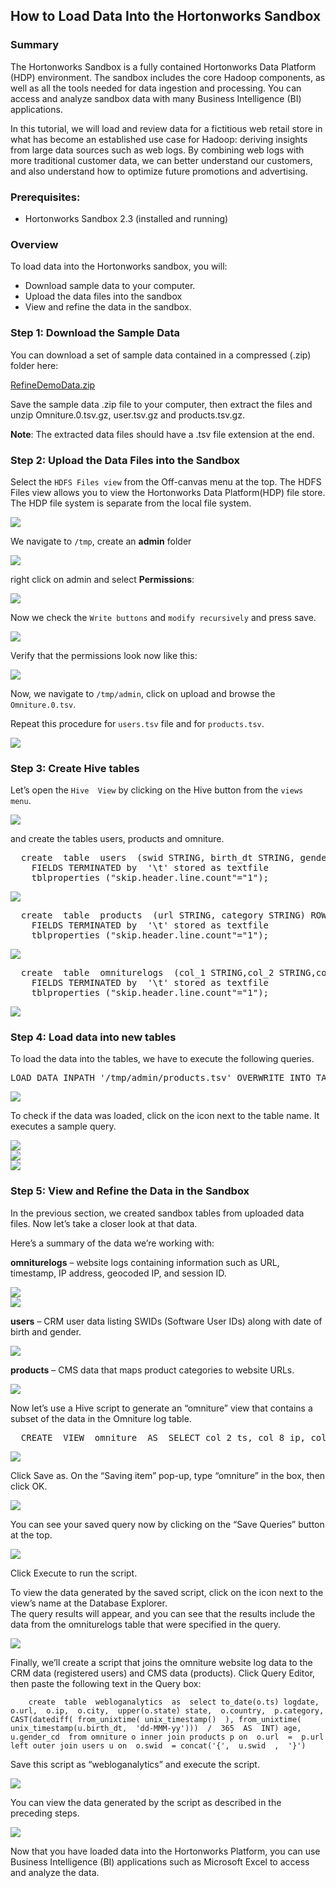 ## How to Load Data Into the Hortonworks Sandbox

### [](#summary)Summary

The Hortonworks Sandbox is a fully contained Hortonworks Data Platform (HDP) environment. The sandbox includes the core Hadoop components, as well as all the tools needed for data ingestion and processing. You can access and analyze sandbox data with many Business Intelligence (BI) applications.

In this tutorial, we will load and review data for a fictitious web retail store in what has become an established use case for Hadoop: deriving insights from large data sources such as web logs. By combining web logs with more traditional customer data, we can better understand our customers, and also understand how to optimize future promotions and advertising.

### [](#prerequisites)Prerequisites:

*   Hortonworks Sandbox 2.3 (installed and running)

### [](#overview)Overview

To load data into the Hortonworks sandbox, you will:

*   Download sample data to your computer.
*   Upload the data files into the sandbox
*   View and refine the data in the sandbox.

### [](#step-1-download-the-sample-data)Step 1: Download the Sample Data

You can download a set of sample data contained in a compressed (.zip) folder here:

[RefineDemoData.zip](https://s3.amazonaws.com/hw-sandbox/tutorial8/RefineDemoData.zip)

Save the sample data .zip file to your computer, then extract the files and unzip Omniture.0.tsv.gz, user.tsv.gz and products.tsv.gz.

**Note**: The extracted data files should have a .tsv file extension at the end.

### [](#step-2-upload-the-data-files-into-the-sandbox)Step 2: Upload the Data Files into the Sandbox

Select the `HDFS Files view` from the Off-canvas menu at the top. The HDFS Files view allows you to view the Hortonworks Data Platform(HDP) file store. The HDP file system is separate from the local file system.

![](https://www.dropbox.com/s/4xaqckakzkfuc1n/68747470733a2f2f37777772e676f6f676c6564726976652e636f6d2f686f73742f30427a686c4f79776e4f707138616d30314d6d52695a444a714e6b453f7261773d74727565.png?dl=1)

We navigate to `/tmp`, create an **admin** folder

![](https://www.dropbox.com/s/cro2p9etyqkq5gv/68747470733a2f42f7777772e676f6f676c6564726976652e636f6d2f686f73742f30427a686c4f79776e4f7071386155744456453554576a497a516d633f7261773d74727565.png?dl=1)

right click on admin and select **Permissions**:

![](https://www.dropbox.com/s/gu5mk3wfb5zrlm7/68747470733a2f2f7777772e676f6f676c6564726976652e636f6d2f686f73742f30427a686c4f79776e4f7071385331464f5133567a526a52716558633f7261773d74727565.png?dl=1)

Now we check the `Write buttons` and `modify recursively` and press save.

![](https://www.dropbox.com/s/p69c3ldd8h2ni3u/68747470733a22f22f7777772e676f6f676c6564726976652e636f6d2f686f73742f30427a686c4f79776e4f7071384d33557a4e693171636e426a516d633f7261773d74727565.png?dl=1)

Verify that the permissions look now like this:

![](https://www.dropbox.com/s/ujp0cuhmaw01fq8/68747470733a2f2f7777772e676f6f676c6564726976652e636f6d2f686f73742f30427a686c4f79776e4f70713854475a716345395252316876596d633f7261773d74727565.png?dl=1)

Now, we navigate to `/tmp/admin`, click on upload and browse the `Omniture.0.tsv`.

Repeat this procedure for `users.tsv` file and for `products.tsv`.

![](https://www.dropbox.com/s/wxg65de3y28tuqc/68747470733a22f2f7777772e676f6f676c6564726976652e636f6d2f686f73742f30427a686c4f79776e4f7071384e3342784f5655744f46707a576d383f7261773d74727565.png?dl=1)

### [](#step-3-create-hive-tables)Step 3: Create Hive tables

Let’s open the `Hive  View` by clicking on the Hive button from the `views menu`.

![](https://www.dropbox.com/s/820du6lysueltzp/687474707133a2f2f7777772e676f6f676c6564726976652e636f6d2f686f73742f30427a686c4f79776e4f707138566c68794c575934576e6c574e324d3f7261773d74727565.png?dl=1)

and create the tables users, products and omniture.

<div class="highlight highlight-source-sql">

<pre class=" prettyprinted">  create  table  users  (swid STRING, birth_dt STRING, gender_cd CHAR(1)) ROW FORMAT DELIMITED
    FIELDS TERMINATED by  '\t' stored as textfile 
    tblproperties ("skip.header.line.count"="1");</pre>

</div>

![](https://www.dropbox.com/s/nrf2da6b4as0bh2/68747470733a2f12f7777772e676f6f676c6564726976652e636f6d2f686f73742f30427a686c4f79776e4f707138544752564c585574646c64596256553f7261773d74727565.png?dl=1)

<div class="highlight highlight-source-sql">

<pre class=" prettyprinted">  create  table  products  (url STRING, category STRING) ROW FORMAT DELIMITED
    FIELDS TERMINATED by  '\t' stored as textfile 
    tblproperties ("skip.header.line.count"="1");</pre>

</div>

![](https://www.dropbox.com/s/hj3qizhvhp87k4a/68747470733a2f23f7777772e676f6f676c6564726976652e636f6d2f686f73742f30427a686c4f79776e4f7071385a327459596b5a4463546b315a44413f7261773d74727565.png?dl=1)

<div class="highlight highlight-source-sql">

<pre class=" prettyprinted">  create  table  omniturelogs  (col_1 STRING,col_2 STRING,col_3 STRING,col_4 STRING,col_5 STRING,col_6 STRING,col_7 STRING,col_8 STRING,col_9 STRING,col_10 STRING,col_11 STRING,col_12 STRING,col_13 STRING,col_14 STRING,col_15 STRING,col_16 STRING,col_17 STRING,col_18 STRING,col_19 STRING,col_20 STRING,col_21 STRING,col_22 STRING,col_23 STRING,col_24 STRING,col_25 STRING,col_26 STRING,col_27 STRING,col_28 STRING,col_29 STRING,col_30 STRING,col_31 STRING,col_32 STRING,col_33 STRING,col_34 STRING,col_35 STRING,col_36 STRING,col_37 STRING,col_38 STRING,col_39 STRING,col_40 STRING,col_41 STRING,col_42 STRING,col_43 STRING,col_44 STRING,col_45 STRING,col_46 STRING,col_47 STRING,col_48 STRING,col_49 STRING,col_50 STRING,col_51 STRING,col_52 STRING,col_53 STRING) ROW FORMAT DELIMITED
    FIELDS TERMINATED by  '\t' stored as textfile 
    tblproperties ("skip.header.line.count"="1");</pre>

</div>

![](https://www.dropbox.com/s/a40ddorbwf1yk5s/68747470733a2f2f7777772e676f6f676c6564726976652e636f6d2f686f73742f30427a686c4f79776e4f7071384c545a445548563262305a585546553f7261773d74727565.png?dl=1)

### [](#step-4-load-data-into-new-tables)Step 4: Load data into new tables

To load the data into the tables, we have to execute the following queries.

<div class="highlight highlight-source-sql">

<pre class=" prettyprinted">LOAD DATA INPATH '/tmp/admin/products.tsv' OVERWRITE INTO TABLE products; LOAD DATA INPATH '/tmp/admin/users.tsv' OVERWRITE INTO TABLE users; LOAD DATA INPATH '/tmp/admin/Omniture.0.tsv' OVERWRITE INTO TABLE omniturelogs;</pre>

</div>

![](https://www.dropbox.com/s/ux3oifq21d2kg4q/687474707333a2f2f7777772e676f6f676c6564726976652e636f6d2f686f73742f30427a686c4f79776e4f7071384f47395453324a57525864555245553f7261773d74727565.png?dl=1)

To check if the data was loaded, click on the icon next to the table name. It executes a sample query.

![](https://www.dropbox.com/s/4hykd0nwzye4l0d/68747470733a2f21f7777772e676f6f676c6564726976652e636f6d2f686f73742f30427a686c4f79776e4f7071384d454630556a4a3056454a734f45553f7261773d74727565.png?dl=1)  
![](https://www.dropbox.com/s/hl4g5zlwvs855un/68747470733a2f12f7777772e676f6f676c6564726976652e636f6d2f686f73742f30427a686c4f79776e4f707138565656745a7a4a52524442686330303f7261773d74727565.png?dl=1)  
![](https://www.dropbox.com/s/8314xyhj3cf1bzk/68747470733a2f2f7777772e676f6f676c6564726976652e636f6d2f686f73742f30427a686c4f79776e4f70713853474a6d65455533625745304d54673f7261773d74727565.png?dl=1)

### [](#step-5-view-and-refine-the-data-in-the-sandbox)Step 5: View and Refine the Data in the Sandbox

In the previous section, we created sandbox tables from uploaded data files. Now let’s take a closer look at that data.

Here’s a summary of the data we’re working with:

**omniturelogs** – website logs containing information such as URL, timestamp, IP address, geocoded IP, and session ID.

![](https://www.dropbox.com/s/75wocbv1rorvppi/687474707133a2f2f7777772e676f6f676c6564726976652e636f6d2f686f73742f30427a686c4f79776e4f707138516e70445a4846365332395454584d3f7261773d74727565.png?dl=1)  
![](https://www.dropbox.com/s/gac7mw5z8b0hgz7/68747470733a2f2f7777772e676f6f676c6564726976652e636f6d2f686f73742f30427a686c4f79776e4f7071386158707a5430787161475a6d5647383f7261773d74727565.png?dl=1)

**users** – CRM user data listing SWIDs (Software User IDs) along with date of birth and gender.

![](https://www.dropbox.com/s/wuzsjuaqjgvxslx/68747470733a2f2f7777772e676f6f676c6564726976652e636f6d2f686f73742f30427a686c4f79776e4f70713854576b784d46677757576c465344513f7261773d74727565.png?dl=1)

**products** – CMS data that maps product categories to website URLs.

![](https://www.dropbox.com/s/a40ddorbwf1yk5s/68747470733a2f2f7777772e676f6f676c6564726976652e636f6d2f686f73742f30427a686c4f79776e4f7071384c545a445548563262305a585546553f7261773d74727565.png?dl=1)

Now let’s use a Hive script to generate an “omniture” view that contains a subset of the data in the Omniture log table.

<div class="highlight highlight-source-sql">

<pre class=" prettyprinted">  CREATE  VIEW  omniture  AS  SELECT col_2 ts, col_8 ip, col_13 url, col_14 swid, col_50 city, col_51 country, col_53 state FROM omniturelogs </pre>

</div>

![](https://www.dropbox.com/s/0pli3bqqwuylwz8/68747470733a2f2f7777772e676f6f676c6564726976652e636f6d2f686f73742f30427a686c4f79776e4f7071384e55467a556d744253586c5a6147383f7261773d74727565.png?dl=1)

Click Save as. On the “Saving item” pop-up, type “omniture” in the box, then click OK.

![](https://www.dropbox.com/s/e94blglguj2dvzy/68747470733a2f2f7777772e676f6f676c6564726976652e636f6d2f686f73742f30427a686c4f79776e4f707138546c52745557684d5130686c5645453f7261773d74727565.png?dl=1)

You can see your saved query now by clicking on the “Save Queries” button at the top.

![](https://www.dropbox.com/s/19tvel3rcv9dye8/68747470733a2f2f7777772e676f6f676c6564726976652e636f6d2f686f73742f30427a686c4f79776e4f707138556c59305758426b623164526157633f7261773d74727565.png?dl=1)

Click Execute to run the script.

To view the data generated by the saved script, click on the icon next to the view’s name at the Database Explorer.  
The query results will appear, and you can see that the results include the data from the omniturelogs table that were specified in the query.

![](https://www.dropbox.com/s/e4y1l7gx3mu3faw/68747470733a2f2f7777772e676f6f676c6564726976652e636f6d2f686f73742f30427a686c4f79776e4f7071385a4574665a305a47556b6c524d30553f7261773d74727565.png?dl=1)

Finally, we’ll create a script that joins the omniture website log data to the CRM data (registered users) and CMS data (products). Click Query Editor, then paste the following text in the Query box:


        create  table  webloganalytics  as  select to_date(o.ts) logdate,  o.url,  o.ip,  o.city,  upper(o.state) state,  o.country,  p.category, CAST(datediff( from_unixtime( unix_timestamp()  ), from_unixtime( unix_timestamp(u.birth_dt,  'dd-MMM-yy')))  /  365  AS  INT) age,  u.gender_cd  from omniture o inner join products p on  o.url  =  p.url  left outer join users u on  o.swid  = concat('{',  u.swid  ,  '}')


Save this script as “webloganalytics” and execute the script.

![](https://www.dropbox.com/s/es8g9uc9hr80k15/68747470733a2f2f7777772e676f6f676c6564726976652e636f6d2f686f73742f30427a686c4f79776e4f707138526c6877583246664d3367774e55453f7261773d74727565.png?dl=1)

You can view the data generated by the script as described in the preceding steps.

![](https://www.dropbox.com/s/57mpvcszsf4lxf2/68747470733a2f2f7777772e676f6f676c6564726976652e636f6d2f686f73742f30427a686c4f79776e4f7071384d445631627a4a72633245305354513f7261773d74727565.png?dl=1)

Now that you have loaded data into the Hortonworks Platform, you can use Business Intelligence (BI) applications such as Microsoft Excel to access and analyze the data.  
